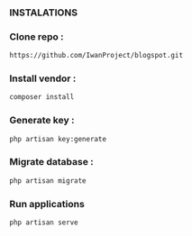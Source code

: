 ### INSTALATIONS

### Clone repo : 
```bash
https://github.com/IwanProject/blogspot.git
```
### Install vendor : 
```bash
composer install
```
### Generate key : 
```bash
php artisan key:generate
```

### Migrate database : 
```bash
php artisan migrate
```

### Run applications
```bash
php artisan serve
```
